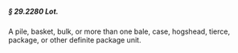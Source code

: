 ##### § 29.2280 Lot. #####

A pile, basket, bulk, or more than one bale, case, hogshead, tierce, package, or other definite package unit.
